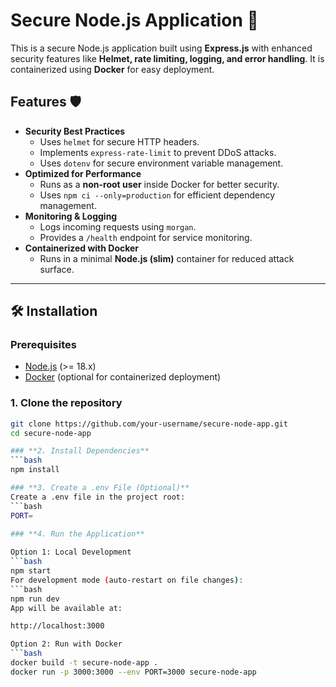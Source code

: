 # Secure Node.js Application 🚀

This is a secure Node.js application built using **Express.js** with enhanced security features like **Helmet, rate limiting, logging, and error handling**. It is containerized using **Docker** for easy deployment.

## Features 🛡️
- **Security Best Practices**
  - Uses `helmet` for secure HTTP headers.
  - Implements `express-rate-limit` to prevent DDoS attacks.
  - Uses `dotenv` for secure environment variable management.
- **Optimized for Performance**
  - Runs as a **non-root user** inside Docker for better security.
  - Uses `npm ci --only=production` for efficient dependency management.
- **Monitoring & Logging**
  - Logs incoming requests using `morgan`.
  - Provides a `/health` endpoint for service monitoring.
- **Containerized with Docker**
  - Runs in a minimal **Node.js (slim)** container for reduced attack surface.

---

## 🛠️ Installation

### **Prerequisites**
- [Node.js](https://nodejs.org/) (>= 18.x)
- [Docker](https://www.docker.com/) (optional for containerized deployment)

### **1. Clone the repository**
```bash
git clone https://github.com/your-username/secure-node-app.git
cd secure-node-app

### **2. Install Dependencies**
```bash
npm install

### **3. Create a .env File (Optional)**
Create a .env file in the project root:
```bash
PORT=

### **4. Run the Application**
 
Option 1: Local Development
```bash
npm start
For development mode (auto-restart on file changes):
```bash
npm run dev
App will be available at:

http://localhost:3000

Option 2: Run with Docker
```bash
docker build -t secure-node-app .
docker run -p 3000:3000 --env PORT=3000 secure-node-app
